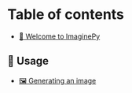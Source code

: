 # Table of contents

* [👋 Welcome to ImaginePy](README.md)

## 🧙 Usage

* [🖼 Generating an image](usage/generating-an-image.md)
